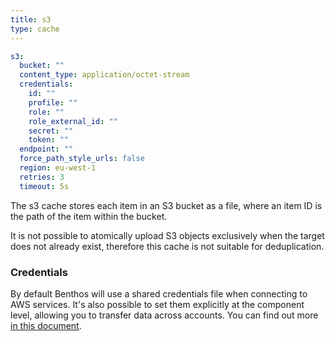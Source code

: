 ```yaml
---
title: s3
type: cache
---
```


```yaml
s3:
  bucket: ""
  content_type: application/octet-stream
  credentials:
    id: ""
    profile: ""
    role: ""
    role_external_id: ""
    secret: ""
    token: ""
  endpoint: ""
  force_path_style_urls: false
  region: eu-west-1
  retries: 3
  timeout: 5s
```

The s3 cache stores each item in an S3 bucket as a file, where an item ID is
the path of the item within the bucket.

It is not possible to atomically upload S3 objects exclusively when the target
does not already exist, therefore this cache is not suitable for deduplication.

### Credentials

By default Benthos will use a shared credentials file when connecting to AWS
services. It's also possible to set them explicitly at the component level,
allowing you to transfer data across accounts. You can find out more
[in this document](/docs/guides/aws).


